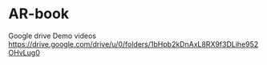# AR-book
Google drive Demo videos
https://drive.google.com/drive/u/0/folders/1bHpb2kDnAxL8RX9f3DLihe952OHvLug0
